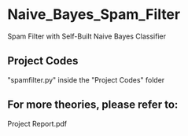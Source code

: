 # Naive_Bayes_Spam_Filter
Spam Filter with Self-Built Naive Bayes Classifier 

## Project Codes
"spamfilter.py" inside the "Project Codes" folder

## For more theories, please refer to:
Project Report.pdf
